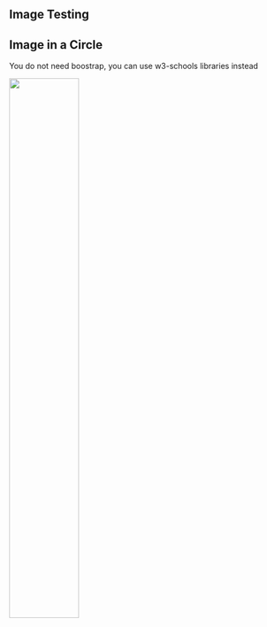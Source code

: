 ## Image Testing
<h2>Image in a Circle</h2>
<p>You do not need boostrap, you can use w3-schools libraries instead</p>

<img src="https://github.com/kbshal/Nepali_Ho_Ni_vertex_hacks/blob/master/medias/bishal_kharal.jpg" class="w3-circle" alt="" style="width:50%">
